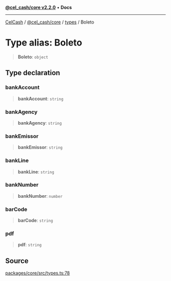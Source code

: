 [**@cel_cash/core v2.2.0**](../../README.md) • **Docs**

***

[CelCash](../../../../packages.md) / [@cel\_cash/core](../../README.md) / [types](../README.md) / Boleto

# Type alias: Boleto

> **Boleto**: `object`

## Type declaration

### bankAccount

> **bankAccount**: `string`

### bankAgency

> **bankAgency**: `string`

### bankEmissor

> **bankEmissor**: `string`

### bankLine

> **bankLine**: `string`

### bankNumber

> **bankNumber**: `number`

### barCode

> **barCode**: `string`

### pdf

> **pdf**: `string`

## Source

[packages/core/src/types.ts:78](https://github.com/Pyxlab/celcash/blob/f7cdc752c29f8a0dcef033e212602412d2050afc/packages/core/src/types.ts#L78)
